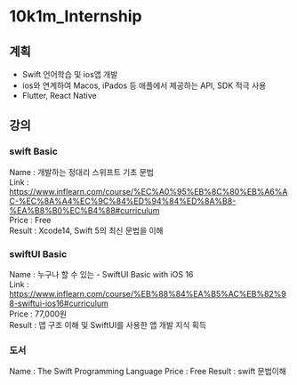 # 10k1m_Internship


## 계획

* Swift 언어학습 및 ios앱 개발
* ios와 연계하여 Macos, iPados 등 애플에서 제공하는 API, SDK 적극 사용
* Flutter, React Native


## 강의

### swift Basic

Name : 개발하는 정대리 스위프트 기초 문법   
Link : https://www.inflearn.com/course/%EC%A0%95%EB%8C%80%EB%A6%AC-%EC%8A%A4%EC%9C%84%ED%94%84%ED%8A%B8-%EA%B8%B0%EC%B4%88#curriculum   
Price : Free  
Result : Xcode14, Swift 5의 최신 문법을 이해


### swiftUI Basic

Name : 누구나 할 수 있는 - SwiftUI Basic with iOS 16   
Link : https://www.inflearn.com/course/%EB%88%84%EA%B5%AC%EB%82%98-swiftui-ios16#curriculum   
Price : 77,000원   
Result : 앱 구조 이해 및 SwiftUI를 사용한 앱 개발 지식 획득    


### 도서   

Name : The Swift Programming Language
Price : Free
Result : swift 문법이해











